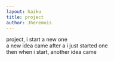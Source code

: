 ```yaml
---
layout: haiku
title: project
author: Jheremois
---
```


project, i start a new one <br>
a new idea came after a i just started one<br>
then when i start, another idea came<br>
